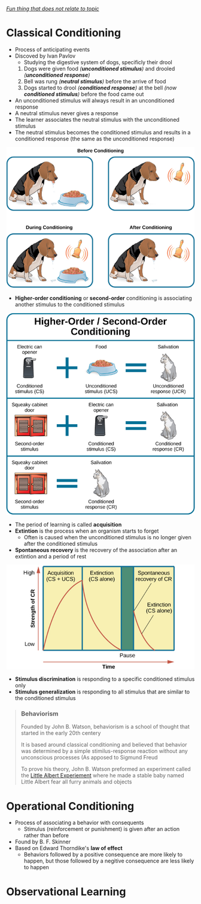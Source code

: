 *[Fun thing that does not relate to topic](Tables.html)*
# Classical Conditioning
- Process of anticipating events
- Discoved by Ivan Pavlov
  - Studying the digestive system of dogs, specificly their drool
  1. Dogs were given food *(**unconditioned stimulus**)* and drooled *(**unconditioned response**)*
  2. Bell was rung *(**neutral stimulus**)* before the arrive of food
  3. Dogs started to drool *(**conditioned response**)* at the bell *(now **conditioned stimulus**)* before the food came out
- An unconditioned stimulus will always result in an unconditioned response
- A neutral stimulus never gives a response
- The learner associates the neutral stimulus with the unconditioned stimulus
- The neutral stimulus becomes the conditioned stimulus and results in a conditioned response (the same as the unconditioned response)

![Classical conditioning example showing a dog drooling](ClassicalConditioning.jfif)

- **Higher-order conditioning** or **second-order** conditioning is associating another stimulus to the conditioned stimulus

![A model showing a cat learning to associate the sound of an electric can openner with food, it then learns to associate a squeaky cabinate with the electric can opener](HigherOrderConditioning.jfif)

- The period of learning is called **acquisition**
- **Extintion** is the process when an organism starts to forget
  - Often is caused when the unconditioned stimulus is no longer given after the conditioned stimulus
- **Spontaneous recovery** is the recovery of the association after an extintion and a period of rest

![A graph displaying the main learnin processes, with strenght of the conditioned stimulus going up during acquisition, going down during extition when no unconditioned stimulus is present, and recovering after a period of rest](ClassicalConditioningGraph.jfif)

- **Stimulus discrimination** is responding to a specific conditioned stimulus only
- **Stimulus generalization** is responding to all stimulus that are similar to the conditioned stimulus
>### **Behaviorism**
>
>Founded by John B. Watson, behaviorism is a school of thought that started in the early 20th centery
>
>It is based around classical conditioning and believed that behavior was determined by a simple stimilus-response reaction without any unconscious processes (As apposed to Sigmund Freud
>
>To prove his theory, John B. Watson preformed an experiment called the [Little Albert Experiement](https://www.youtube.com/watch?v=FMnhyGozLyE) where he made a stable baby named Little Albert fear all furry animals and objects

# Operational Conditioning
- Process of associating a behavior with consequents
  - Stimulus (reinforcement or punishment) is given after an action rather than before
- Found by B. F. Skinner
- Based on Edward Thorndike's **law of effect** 
  - Behaviors followed by a positive consequence are more likely to happen, but those followed by a negitive consequence are less likely to happen

# Observational Learning
